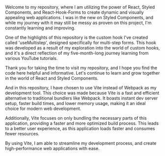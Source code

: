 Welcome to my repository, where I am utilizing the power of React, Styled Components, and React-Hook-Forms to create dynamic and visually appealing web applications. I was in the new on Styled Components, and while my journey with it may still be messy as proven on this project, I'm constantly learning and improving.

One of the highlights of this repository is the custom hook I've created called 'useMultistep', designed specifically for multi-step forms. This hook was developed as a result of my exploration into the world of custom hooks, and it's a direct reflection of my five-month-long journey learning from various YouTube tutorials.

Thank you for taking the time to visit my repository, and I hope you find the code here helpful and informative. Let's continue to learn and grow together in the world of React and Styled Components.

And in this repository, I have chosen to use Vite instead of Webpack as my development tool. This choice was made because Vite is a fast and efficient alternative to traditional bundlers like Webpack. It boasts instant dev server setup, faster build times, and lower memory usage, making it an ideal choice for modern web development.

Additionally, Vite focuses on only bundling the necessary parts of this application, providing a faster and more optimized build process. This leads to a better user experience, as this application loads faster and consumes fewer resources.

By using Vite, I am able to streamline my development process, and create high-performance web applications with ease.
